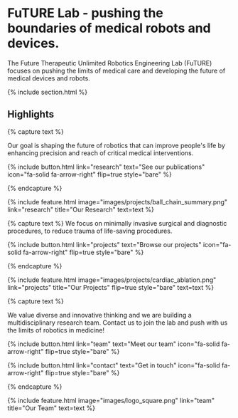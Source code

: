 ---
---

# FuTURE Lab - pushing the boundaries of medical robots and devices.
The Future Therapeutic Unlimited Robotics Engineering Lab (FuTURE) focuses on pushing the limits of medical care and developing the future of medical devices and robots.


{% include section.html %}

## Highlights

{% capture text %}

Our goal is shaping the future of robotics that can improve people's life by enhancing precision and reach of critical medical interventions.

{%
  include button.html
  link="research"
  text="See our publications"
  icon="fa-solid fa-arrow-right"
  flip=true
  style="bare"
%}

{% endcapture %}

{%
  include feature.html
  image="images/projects/ball_chain_summary.png"
  link="research"
  title="Our Research"
  text=text
%}

{% capture text %}
We focus on minimally invasive surgical and diagnostic procedures, to reduce trauma of life-saving procedures.

{%
  include button.html
  link="projects"
  text="Browse our projects"
  icon="fa-solid fa-arrow-right"
  flip=true
  style="bare"
%}

{% endcapture %}

{%
  include feature.html
  image="images/projects/cardiac_ablation.png"
  link="projects"
  title="Our Projects"
  flip=true
  style="bare"
  text=text
%}

{% capture text %}

We value diverse and innovative thinking and we are building a multidisciplinary research team. Contact us to join the lab and push with us the limits of robotics in medicine!

{%
  include button.html
  link="team"
  text="Meet our team"
  icon="fa-solid fa-arrow-right"
  flip=true
  style="bare"
%}

{%
  include button.html
  link="contact"
  text="Get in touch"
  icon="fa-solid fa-arrow-right"
  flip=true
  style="bare"
%}

{% endcapture %}

{%
  include feature.html
  image="images/logo_square.png"
  link="team"
  title="Our Team"
  text=text
%}
